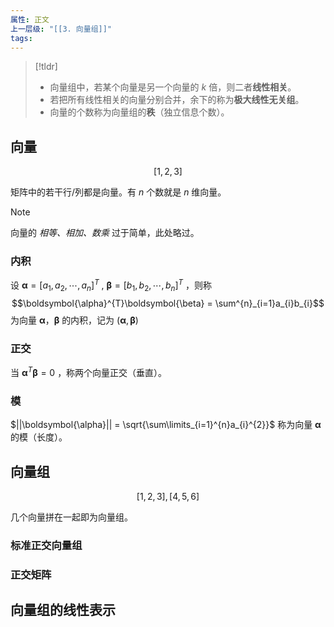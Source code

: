```yaml
---
属性: 正文
上一层级: "[[3. 向量组]]"
tags:
---
```


> [!tldr] 
> - 向量组中，若某个向量是另一个向量的 $k$ 倍，则二者**线性相关**。
> - 若把所有线性相关的向量分别合并，余下的称为**极大线性无关组**。
> - 向量的个数称为向量组的**秩**（独立信息个数）。

## 向量

$$[1,2,3]$$

矩阵中的若干行/列都是向量。有 $n$ 个数就是 $n$ 维向量。

> [!note] 
> 向量的 *相等、相加、数乘* 过于简单，此处略过。

### 内积

设 $\boldsymbol{\alpha} =[a_{1},a_{2},\cdots,a_{n}]^{T}$ , $\boldsymbol{\beta} =[b_{1},b_{2},\cdots,b_{n}]^{T}$ ，则称 $$\boldsymbol{\alpha}^{T}\boldsymbol{\beta} = \sum^{n}_{i=1}a_{i}b_{i}$$ 为向量 $\boldsymbol{\alpha}$，$\boldsymbol{\beta}$ 的内积，记为 $(\boldsymbol{\alpha}, \boldsymbol{\beta})$

### 正交

当 $\boldsymbol{\alpha}^{T}\boldsymbol{\beta} = 0$ ，称两个向量正交（垂直）。

### 模

$||\boldsymbol{\alpha}|| = \sqrt{\sum\limits_{i=1}^{n}a_{i}^{2}}$ 称为向量 $\boldsymbol{\alpha}$ 的模（长度）。

## 向量组

$$[1,2,3], [4,5,6]$$

几个向量拼在一起即为向量组。

### 标准正交向量组


### 正交矩阵


## 向量组的线性表示